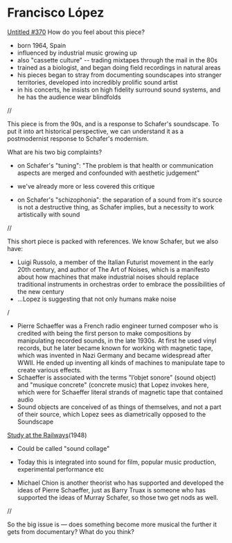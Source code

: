 # Francisco López

[Untitled #370](https://franciscolopez.bandcamp.com/album/untitled-370) <!-- 13:30–16:00 -->
How do you feel about this piece?

- born 1964, Spain
- influenced by industrial music growing up
- also "cassette culture" -- trading mixtapes through the mail in the 80s
- trained as a biologist, and began doing field recordings in natural areas
- his pieces began to stray from documenting soundscapes into stranger territories, developed into incredibly prolific sound artist
- in his concerts, he insists on high fidelity surround sound systems, and he has the audience wear blindfolds

//

This piece is from the 90s, and is a response to Schafer's soundscape. To put it into art historical perspective, we can understand it as a postmodernist response to Schafer's modernism.

What are his two big complaints?

- on Schafer's "tuning": "The problem is that health or communication aspects are merged and confounded with aesthetic judgement"
- we've already more or less covered this critique

- on Schafer's "schizophonia": the separation of a sound from it's source is not a destructive thing, as Schafer implies, but a necessity to work artistically with sound

//

This short piece is packed with references. We know Schafer, but we also have:

- Luigi Russolo, a member of the Italian Futurist movement in the early 20th century, and author of The Art of Noises, which is a manifesto about how machines that make industrial noises should replace traditional instruments in orchestras order to embrace the possibilities of the new century
- ...Lopez is suggesting that not only humans make noise

/

- Pierre Schaeffer was a French radio engineer turned composer who is credited with being the first person to make compositions by manipulating recorded sounds, in the late 1930s. At first he used vinyl records, but he later became known for working with magnetic tape, which was invented in Nazi Germany and became widespread after WWII. He ended up inventing all kinds of machines to manipulate tape to create various effects.
- Schaeffer is associated with the terms "l’objet sonore" (sound object) and "musique concrete" (concrete music) that Lopez invokes here, which were for Schaeffer literal strands of magnetic tape that contained audio
- Sound objects are conceived of as things of themselves, and not a part of their source, which Lopez sees as diametrically opposed to the Soundscape

[Study at the Railways](media/lopez_pierre_schaffer_rail.mp3)(1948)
- Could be called "sound collage"
- Today this is integrated into sound for film, popular music production, experimental performance etc


- Michael Chion is another theorist who has supported and developed the ideas of Pierre Schaeffer, just as Barry Truax is someone who has supported the ideas of Murray Schafer, so those two get nods as well.

//


So the big issue is — does something become more musical the further it gets from documentary? What do you think?
